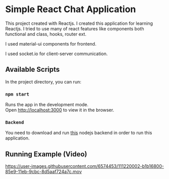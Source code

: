 # Simple React Chat Application

This project created with Reactjs. I created this application for learning Reactjs. I tried to use many of react features like components both functional and class, hooks, router ext.

I used material-ui components for frontend.

I used socket.io for client-server communication.

## Available Scripts

In the project directory, you can run:

### `npm start`

Runs the app in the development mode.\
Open [http://localhost:3000](http://localhost:3000) to view it in the browser.

### `Backend`

You need to download and run [this](https://github.com/bilumum/messaging-services) nodejs backend in order to run this application.

## Running Example (Video)

https://user-images.githubusercontent.com/6574453/111220002-b1b16800-85e9-11eb-9cbc-8d5aaf724a7c.mov

